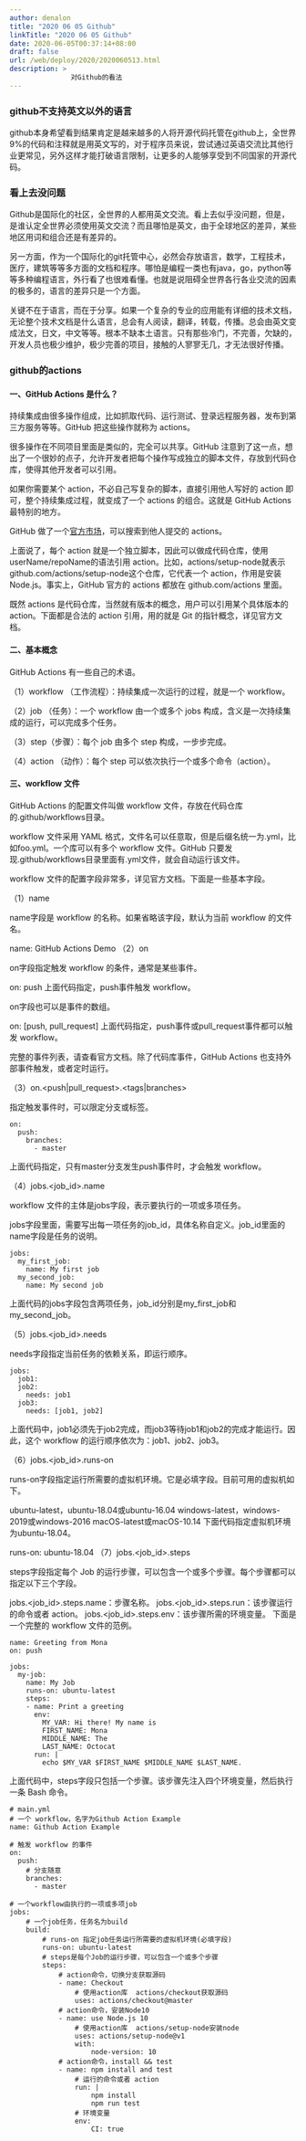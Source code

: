```yaml
---
author: denalon
title: "2020 06 05 Github"
linkTitle: "2020 06 05 Github"
date: 2020-06-05T00:37:14+08:00
draft: false
url: /web/deploy/2020/2020060513.html
description: > 
               对Github的看法
---
```


### github不支持英文以外的语言
github本身希望看到结果肯定是越来越多的人将开源代码托管在github上，全世界9%的代码和注释就是用英文写的，对于程序员来说，尝试通过英语交流比其他行业更常见，另外这样才能打破语言限制，让更多的人能够享受到不同国家的开源代码。

### 看上去没问题

Github是国际化的社区，全世界的人都用英文交流。看上去似乎没问题，但是，是谁认定全世界必须使用英文交流？而且哪怕是英文，由于全球地区的差异，某些地区用词和组合还是有差异的。

另一方面，作为一个国际化的git托管中心，必然会存放语言，数学，工程技术，医疗，建筑等等多方面的文档和程序。哪怕是编程一类也有java，go，python等等多种编程语言，外行看了也很难看懂。也就是说阻碍全世界各行各业交流的因素的极多的，语言的差异只是一个方面。

关键不在于语言，而在于分享。如果一个复杂的专业的应用能有详细的技术文档，无论整个技术文档是什么语言，总会有人阅读，翻译，转载，传播。总会由英文变成法文，日文，中文等等。根本不缺本土语言。只有那些冷门，不完善，欠缺的，开发人员也极少维护，极少完善的项目，接触的人寥寥无几，才无法很好传播。


### github的actions

#### 一、GitHub Actions 是什么？

持续集成由很多操作组成，比如抓取代码、运行测试、登录远程服务器，发布到第三方服务等等。GitHub 把这些操作就称为 actions。

很多操作在不同项目里面是类似的，完全可以共享。GitHub 注意到了这一点，想出了一个很妙的点子，允许开发者把每个操作写成独立的脚本文件，存放到代码仓库，使得其他开发者可以引用。

如果你需要某个 action，不必自己写复杂的脚本，直接引用他人写好的 action 即可，整个持续集成过程，就变成了一个 actions 的组合。这就是 GitHub Actions 最特别的地方。

GitHub 做了一个[官方市场](https://github.com/marketplace?type=actions)，可以搜索到他人提交的 actions。


上面说了，每个 action 就是一个独立脚本，因此可以做成代码仓库，使用userName/repoName的语法引用 action。比如，actions/setup-node就表示github.com/actions/setup-node这个仓库，它代表一个 action，作用是安装 Node.js。事实上，GitHub 官方的 actions 都放在 github.com/actions 里面。

既然 actions 是代码仓库，当然就有版本的概念，用户可以引用某个具体版本的 action。下面都是合法的 action 引用，用的就是 Git 的指针概念，详见官方文档。

#### 二、基本概念
GitHub Actions 有一些自己的术语。

（1）workflow （工作流程）：持续集成一次运行的过程，就是一个 workflow。

（2）job （任务）：一个 workflow 由一个或多个 jobs 构成，含义是一次持续集成的运行，可以完成多个任务。

（3）step（步骤）：每个 job 由多个 step 构成，一步步完成。

（4）action （动作）：每个 step 可以依次执行一个或多个命令（action）。

#### 三、workflow 文件
GitHub Actions 的配置文件叫做 workflow 文件，存放在代码仓库的.github/workflows目录。

workflow 文件采用 YAML 格式，文件名可以任意取，但是后缀名统一为.yml，比如foo.yml。一个库可以有多个 workflow 文件。GitHub 只要发现.github/workflows目录里面有.yml文件，就会自动运行该文件。

workflow 文件的配置字段非常多，详见官方文档。下面是一些基本字段。

（1）name

name字段是 workflow 的名称。如果省略该字段，默认为当前 workflow 的文件名。


name: GitHub Actions Demo
（2）on

on字段指定触发 workflow 的条件，通常是某些事件。


on: push
上面代码指定，push事件触发 workflow。

on字段也可以是事件的数组。


on: [push, pull_request]
上面代码指定，push事件或pull_request事件都可以触发 workflow。

完整的事件列表，请查看官方文档。除了代码库事件，GitHub Actions 也支持外部事件触发，或者定时运行。

（3）on.<push|pull_request>.<tags|branches>

指定触发事件时，可以限定分支或标签。

```
on:
  push:
    branches:    
      - master
```
上面代码指定，只有master分支发生push事件时，才会触发 workflow。

（4）jobs.<job_id>.name

workflow 文件的主体是jobs字段，表示要执行的一项或多项任务。

jobs字段里面，需要写出每一项任务的job_id，具体名称自定义。job_id里面的name字段是任务的说明。

```
jobs:
  my_first_job:
    name: My first job
  my_second_job:
    name: My second job
```

上面代码的jobs字段包含两项任务，job_id分别是my_first_job和my_second_job。

（5）jobs.<job_id>.needs

needs字段指定当前任务的依赖关系，即运行顺序。

```
jobs:
  job1:
  job2:
    needs: job1
  job3:
    needs: [job1, job2]
```
上面代码中，job1必须先于job2完成，而job3等待job1和job2的完成才能运行。因此，这个 workflow 的运行顺序依次为：job1、job2、job3。

（6）jobs.<job_id>.runs-on

runs-on字段指定运行所需要的虚拟机环境。它是必填字段。目前可用的虚拟机如下。

ubuntu-latest，ubuntu-18.04或ubuntu-16.04
windows-latest，windows-2019或windows-2016
macOS-latest或macOS-10.14
下面代码指定虚拟机环境为ubuntu-18.04。


runs-on: ubuntu-18.04
（7）jobs.<job_id>.steps

steps字段指定每个 Job 的运行步骤，可以包含一个或多个步骤。每个步骤都可以指定以下三个字段。

jobs.<job_id>.steps.name：步骤名称。
jobs.<job_id>.steps.run：该步骤运行的命令或者 action。
jobs.<job_id>.steps.env：该步骤所需的环境变量。
下面是一个完整的 workflow 文件的范例。

```
name: Greeting from Mona
on: push

jobs:
  my-job:
    name: My Job
    runs-on: ubuntu-latest
    steps:
    - name: Print a greeting
      env:
        MY_VAR: Hi there! My name is
        FIRST_NAME: Mona
        MIDDLE_NAME: The
        LAST_NAME: Octocat
      run: |
        echo $MY_VAR $FIRST_NAME $MIDDLE_NAME $LAST_NAME.
```
上面代码中，steps字段只包括一个步骤。该步骤先注入四个环境变量，然后执行一条 Bash 命令。



```
# main.yml
# 一个 workflow，名字为Github Action Example
name: Github Action Example

# 触发 workflow 的事件
on:
  push:
    # 分支随意
    branches:
      - master

# 一个workflow由执行的一项或多项job
jobs:
    # 一个job任务，任务名为build
    build:
        # runs-on 指定job任务运行所需要的虚拟机环境(必填字段)
        runs-on: ubuntu-latest
        # steps是每个Job的运行步骤，可以包含一个或多个步骤
        steps:
            # action命令，切换分支获取源码
            - name: Checkout
                # 使用action库  actions/checkout获取源码
                uses: actions/checkout@master
            # action命令，安装Node10
            - name: use Node.js 10
                # 使用action库  actions/setup-node安装node
                uses: actions/setup-node@v1
                with:
                    node-version: 10
            # action命令，install && test
            - name: npm install and test
                # 运行的命令或者 action
                run: |
                    npm install
                    npm run test
                # 环境变量
                env:
                    CI: true
```